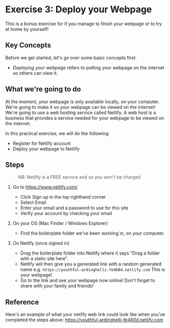 # Exercise 3: Deploy your Webpage

This is a bonus exercise for if you manage to finish your webpage or to try at home by yourself!

## Key Concepts

Before we get started, let's go over some basic concepts first:
- *Deploying your webpage* refers to putting your webpage on the internet so others can view it.

## What we're going to do

At the moment, your webpage is only available locally, on your computer. We're going to make it so your webpage
can be viewed on the internet! We're going to use a web hosting service called Netlify. A web host is a business that provides a service needed
for your webpage to be viewed on the internet. 

In this practical exercise, we will do the following:
- Register for Netlify account
- Deploy your webpage to Netlify

## Steps

> NB: Netlify is a FREE service and so you won't be charged

1.  Go to https://www.netlify.com/

    * Click Sign up in the top righthand corner
    * Select Email
    * Enter your email and a password to use for this site
    * Verify your account by checking your email

2.  On your OS (Mac Finder / Windows Explorer)

    * Find the boilerplate folder we've been working in, on your computer.

3.  On Netlify (once signed in)

    * Drag the boilerplate folder into Netlify where it says "Drag a folder with a static site here".
    * Netlify will then give you a generated link with a random generated name e.g.
        `https://youthful-ardinghelli-fe460d.netlify.com`
      This is your webpage!
    * Go to the link and see your webpage now online! Don't forget to share with your family and friends!

## Reference

Here's an example of what your netlify web link could look like when you've completed the steps above:
https://youthful-ardinghelli-fe460d.netlify.com